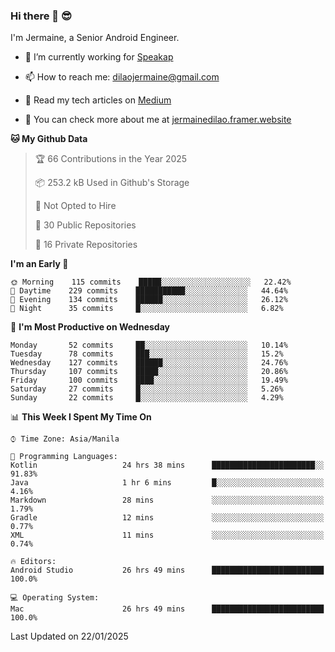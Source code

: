 ### Hi there 👋 😎
I'm Jermaine, a Senior Android Engineer.

- 🔭 I’m currently working for [Speakap](https://www.speakap.com/)

- 📫 How to reach me: dilaojermaine@gmail.com

- 📖 Read my tech articles on [Medium](https://jermainedilao.medium.com/)

- 👀 You can check more about me at [jermainedilao.framer.website](https://jermainedilao.framer.website)

<!--
**jermainedilao/jermainedilao** is a ✨ _special_ ✨ repository because its `README.md` (this file) appears on your GitHub profile.

Here are some ideas to get you started:

- 🔭 I’m currently working on ...
- 🌱 I’m currently learning ...
- 👯 I’m looking to collaborate on ...
- 🤔 I’m looking for help with ...
- 💬 Ask me about ...
- 📫 How to reach me: ...
- 😄 Pronouns: ...
- ⚡ Fun fact: ...
-->

<!--START_SECTION:waka-->
**🐱 My Github Data** 

> 🏆 66 Contributions in the Year 2025
 > 
> 📦 253.2 kB Used in Github's Storage 
 > 
> 🚫 Not Opted to Hire
 > 
> 📜 30 Public Repositories 
 > 
> 🔑 16 Private Repositories  
 > 
**I'm an Early 🐤** 

```text
🌞 Morning    115 commits    █████░░░░░░░░░░░░░░░░░░░░   22.42% 
🌆 Daytime    229 commits    ███████████░░░░░░░░░░░░░░   44.64% 
🌃 Evening    134 commits    ██████░░░░░░░░░░░░░░░░░░░   26.12% 
🌙 Night      35 commits     █░░░░░░░░░░░░░░░░░░░░░░░░   6.82%

```
📅 **I'm Most Productive on Wednesday** 

```text
Monday       52 commits     ██░░░░░░░░░░░░░░░░░░░░░░░   10.14% 
Tuesday      78 commits     ███░░░░░░░░░░░░░░░░░░░░░░   15.2% 
Wednesday    127 commits    ██████░░░░░░░░░░░░░░░░░░░   24.76% 
Thursday     107 commits    █████░░░░░░░░░░░░░░░░░░░░   20.86% 
Friday       100 commits    ████░░░░░░░░░░░░░░░░░░░░░   19.49% 
Saturday     27 commits     █░░░░░░░░░░░░░░░░░░░░░░░░   5.26% 
Sunday       22 commits     █░░░░░░░░░░░░░░░░░░░░░░░░   4.29%

```


📊 **This Week I Spent My Time On** 

```text
⌚︎ Time Zone: Asia/Manila

💬 Programming Languages: 
Kotlin                   24 hrs 38 mins      ███████████████████████░░   91.83% 
Java                     1 hr 6 mins         █░░░░░░░░░░░░░░░░░░░░░░░░   4.16% 
Markdown                 28 mins             ░░░░░░░░░░░░░░░░░░░░░░░░░   1.79% 
Gradle                   12 mins             ░░░░░░░░░░░░░░░░░░░░░░░░░   0.77% 
XML                      11 mins             ░░░░░░░░░░░░░░░░░░░░░░░░░   0.74%

🔥 Editors: 
Android Studio           26 hrs 49 mins      █████████████████████████   100.0%

💻 Operating System: 
Mac                      26 hrs 49 mins      █████████████████████████   100.0%

```


 Last Updated on 22/01/2025
<!--END_SECTION:waka-->
